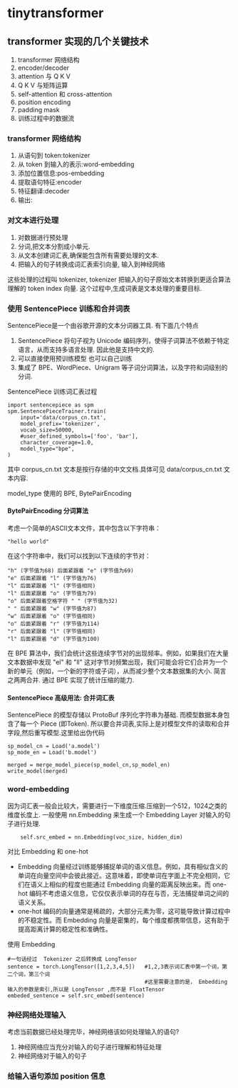 <!--
 * @Author: meetai meetai@gmx.com
 * @Date: 2023-12-04 14:14:19
 * @LastEditors: meetai meetai@gmx.com
 * @LastEditTime: 2024-03-05 16:04:29
 * @FilePath: /tinytransformer/README.md
 * @Description: 这是默认设置,请设置`customMade`, 打开koroFileHeader查看配置 进行设置: https://github.com/OBKoro1/koro1FileHeader/wiki/%E9%85%8D%E7%BD%AE
-->
# tinytransformer


## transformer 实现的几个关键技术
1. transformer 网络结构
2. encoder/decoder
3. attention 与 Q K V 
4. Q K V 与矩阵运算
5. self-attention 和 cross-attention
6. position encoding
7. padding mask 
8. 训练过程中的数据流


### transformer 网络结构
1. 从语句到 token:tokenizer
2. 从 token 到输入的表示:word-embedding
3. 添加位置信息:pos-embedding
4. 提取语句特征:encoder
5. 特征翻译:decoder
6. 输出:


### 对文本进行处理
1. 对数据进行预处理
2. 分词,把文本分割成小单元. 
3. 从文本创建词汇表,确保能包含所有需要处理的文本.
4. 把输入的句子转换成词汇表索引向量, 输入到神经网络

这些处理的过程叫 tokenizer, tokenizer 把输入的句子原始文本转换到更适合算法理解的 token index 向量. 这个过程中,生成词表是文本处理的重要目标.


### 使用 SentencePiece 训练和合并词表
SentencePiece是一个由谷歌开源的文本分词器工具. 有下面几个特点
1. SentencePiece 将句子视为 Unicode 编码序列，使得子词算法不依赖于特定语言，从而支持多语言处理. 因此他是支持中文的.
2. 可以直接使用预训练模型 也可以自己训练
3. 集成了 BPE、WordPiece、Unigram 等子词分词算法，以及字符和词级别的分词.

SentencePiece 训练词汇表过程
```
import sentencepiece as spm
spm.SentencePieceTrainer.train(
    input='data/corpus_cn.txt',
    model_prefix='tokenizer',
    vocab_size=50000,
    #user_defined_symbols=['foo', 'bar'],
    character_coverage=1.0,
    model_type="bpe",
)
```
其中 corpus_cn.txt 文本是按行存储的中文文档.具体可见 data/corpus_cn.txt 文本内容. 

model_type 使用的 BPE, BytePairEncoding  
#### BytePairEncoding 分词算法
考虑一个简单的ASCII文本文件，其中包含以下字符串：
```
"hello world"
```
在这个字符串中，我们可以找到以下连续的字节对：
```
"h" (字节值为68) 后面紧跟着 "e" (字节值为69)  
"e" 后面紧跟着 "l" (字节值为76)  
"l" 后面紧跟着 "l" (字节值相同)  
"l" 后面紧跟着 "o" (字节值为79)  
"o" 后面紧跟着空格字符 " " (字节值为32)  
" " 后面紧跟着 "w" (字节值为87)  
"w" 后面紧跟着 "o" (字节值相同)  
"o" 后面紧跟着 "r" (字节值为114)  
"r" 后面紧跟着 "l" (字节值相同)  
"l" 后面紧跟着 "d" (字节值为100)  
```
在 BPE 算法中，我们会统计这些连续字节对的出现频率。例如，如果我们在大量文本数据中发现 "el" 和 "ll" 这对字节对频繁出现，我们可能会将它们合并为一个新的单元（例如，一个新的字符或子词），从而减少整个文本数据集的大小. 简言之两两合并. 通过 BPE 实现了统计压缩的能力.

#### SentencePiece 高级用法: 合并词汇表
SentencePiece 的模型存储以 ProtoBuf 序列化字符串为基础. 而模型数据本身包含了每一个 Piece (即Token). 所以要合并词表,实际上是对模型文件的读取和合并字段,然后重写模型.这里给出伪代码
```
sp_model_cn = Load('a.model')
sp_mode_en = Load('b.model')

merged = merge_model_piece(sp_model_cn,sp_model_en)
write_model(merged)
```


### word-embedding 
因为词汇表一般会比较大，需要进行一下维度压缩.压缩到一个512，1024之类的维度长度上. 一般使用 nn.Embedding 来生成一个 Embedding Layer 对输入的句子进行处理.
```
    self.src_embed = nn.Embedding(voc_size, hidden_dim)
```
对比  Embedding 和 one-hot 
- Embedding 向量经过训练能够捕捉单词的语义信息。例如，具有相似含义的单词在向量空间中会彼此接近。这意味着，即使单词在字面上不完全相同，它们在语义上相似的程度也能通过 Embedding 向量的距离反映出来。而 one-hot 编码不考虑语义信息，它仅仅表示单词的存在与否，无法捕捉单词之间的语义关系。
- one-hot 编码的向量通常是稀疏的，大部分元素为零，这可能导致计算过程中的不稳定性。而 Embedding 向量是密集的，每个维度都携带信息，这有助于提高距离计算的稳定性和准确性。

使用 Embedding 
```
#一句话经过  Tokenizer 之后转换成 LongTensor 
sentence = torch.LongTensor([1,2,3,4,5])   #1,2,3表示词汇表中第一个词，第二个词，第三个词 
                                           #这里需要注意的是， Embedding 输入的参数是索引,所以是 LongTensor ,而不是 FloatTensor
embeded_sentence = self.src_embed(sentence)
```

### 神经网络处理输入
考虑当前数据已经处理完毕，神经网络该如何处理输入的语句? 
1. 神经网络应当充分对输入的句子进行理解和特征处理
2. 神经网络对于输入的句子 




### 给输入语句添加 position 信息

### 
